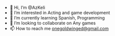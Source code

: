 - 👋 Hi, I’m @AzKeIi
- 👀 I’m interested in Acting and game development
- 🌱 I’m currently learning Spanish, Programming
- 💞️ I’m looking to collaborate on Any games
- 📫 How to reach me onegoldwinged@gmail.com

<!---
AzKeIi/AzKeIi is a ✨ special ✨ repository because its `README.md` (this file) appears on your GitHub profile.
You can click the Preview link to take a look at your changes.
--->
